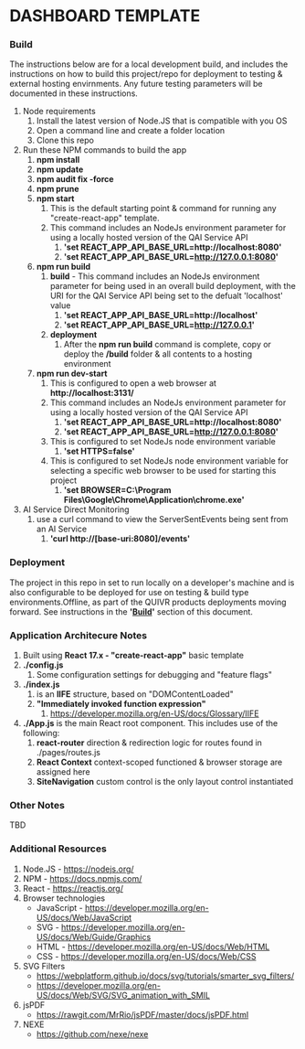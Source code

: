 # DASHBOARD TEMPLATE

### Build
The instructions below are for a local development build, and includes the instructions on how to build this project/repo for deployment to testing & external hosting envirnments. Any future testing parameters will be documented in these instructions.

1. Node requirements
   1. Install the latest version of Node.JS that is compatible with you OS
    2. Open a command line and create a folder location 
    3.  Clone this repo
2. Run these NPM commands to build the app
     1. **npm install** 
     2. **npm update** 
     3. **npm audit fix -force** 
     4. **npm prune** 
     5. **npm start** 
        1. This is the default starting point & command for running any "create-react-app" template.
        2. This command includes an NodeJs environment parameter for using a locally hosted version of the QAI Service API
            1. **'set REACT_APP_API_BASE_URL=http://localhost:8080'**
            2. **'set REACT_APP_API_BASE_URL=http://127.0.0.1:8080'**        
     6. **npm run build** 
        1. **build** - This command includes an NodeJs environment parameter for being used in an overall build deployment, with the URI for the QAI Service API being set to the defualt 'localhost' value
            1. **'set REACT_APP_API_BASE_URL=http://localhost'**
            2. **'set REACT_APP_API_BASE_URL=http://127.0.0.1'**
        2. **deployment** 
           1. After the **npm run build** command is complete, copy or deploy the **/build** folder & all contents to a hosting environment
     7. **npm run dev-start** 
        1. This is configured to open a web browser at **http://localhost:3131/**
        2. This command includes an NodeJs environment parameter for using a locally hosted version of the QAI Service API
            1. **'set REACT_APP_API_BASE_URL=http://localhost:8080'**
            2. **'set REACT_APP_API_BASE_URL=http://127.0.0.1:8080'**
        3. This is configured to set NodeJs node environment variable
           1. **'set HTTPS=false'**
        4. This is configured to set NodeJs node environment variable for selecting a specific web browser to be used for starting this project
            1. **'set BROWSER=C:\\Program Files\\Google\\Chrome\\Application\\chrome.exe'**
 3. AI Service Direct Monitoring
    1. use a curl command to view the ServerSentEvents being sent from an AI Service
        1. **'curl http://[base-uri:8080]/events'**

### Deployment
The project in this repo in set to run locally on a developer's machine and is also configurable to be deployed for use on testing & build type environments.Offline, as part of the QUIVR products deployments moving forward. See instructions in the **'[Build](#build)'** section of this document.

### Application Architecure Notes
 1. Built using **React 17.x - "create-react-app"** basic template
 2. **./config.js**
    1.  Some configuration settings for debugging and "feature flags"
 3. **./index.js**
    1. is an **IIFE** structure, based on "DOMContentLoaded"
    2. **"Immediately invoked function expression"**
       1. https://developer.mozilla.org/en-US/docs/Glossary/IIFE
 4. **./App.js** is the main React root component. This includes use of the following:
    1. **react-router** direction & redirection logic for routes found in ./pages/routes.js
    2. **React Context** context-scoped functioned & browser storage are assigned here
    3. **SiteNavigation** custom control is the only layout control instantiated


### Other Notes
TBD


### Additional Resources
1. Node.JS - https://nodejs.org/
2. NPM - https://docs.npmjs.com/
3. React - https://reactjs.org/
4. Browser technologies 
   * JavaScript - https://developer.mozilla.org/en-US/docs/Web/JavaScript
   * SVG - https://developer.mozilla.org/en-US/docs/Web/Guide/Graphics
   * HTML - https://developer.mozilla.org/en-US/docs/Web/HTML
   * CSS - https://developer.mozilla.org/en-US/docs/Web/CSS
5. SVG Filters
    * https://webplatform.github.io/docs/svg/tutorials/smarter_svg_filters/
    * https://developer.mozilla.org/en-US/docs/Web/SVG/SVG_animation_with_SMIL
6. jsPDF
    * https://rawgit.com/MrRio/jsPDF/master/docs/jsPDF.html
7. NEXE
   * https://github.com/nexe/nexe


